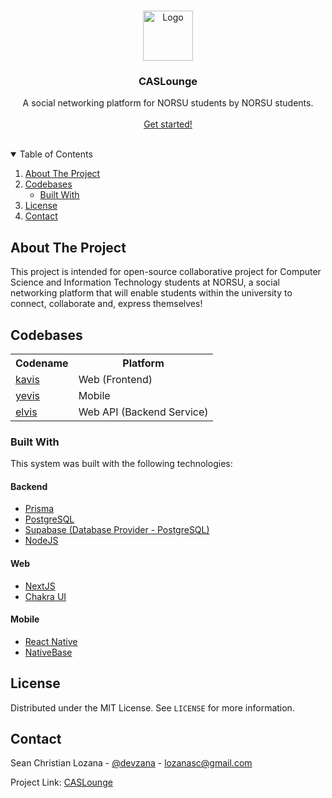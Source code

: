 <!-- PROJECT LOGO -->
<br />
<p align="center">
  <a href="https://github.com/CASLounge">
    <img src="https://avatars.githubusercontent.com/u/109709209?s=400&u=3523f01091e26a7f90fbcd28a6e217491b042670&v=4" alt="Logo" height="80">
  </a>

  <h3 align="center">CASLounge</h3>

  <p align="center">
    A social networking platform for NORSU students by NORSU students.
    <br />
    <br />
    <a href="https://www.caslounge.ml">Get started!</a>
  </p>
</p>
<br/>

<!-- TABLE OF CONTENTS -->
<details open="open">
  <summary>Table of Contents</summary>
  <ol>
    <li>
      <a href="#about-the-project">About The Project</a>
      <li>
        <a href="#codebases">Codebases</a>
        <ul>
          <li><a href="#built-with">Built With</a></li>
        </ul>
      </li>
    <li><a href="#license">License</a></li>
    <li><a href="#contact">Contact</a></li>
  </ol>
</details>

<!-- ABOUT THE PROJECT -->
## About The Project
This project is intended for open-source collaborative project for Computer Science and Information Technology students at NORSU, a social networking platform that will enable students
within the university to connect, collaborate and, express themselves!
<!-- ![Product Name Screen Shot](samples/Sample.png)   -->

## Codebases

<table>
  <tr>
    <th>
      Codename
    </th>
    <th>
      Platform
    </th>
  <tr/>
  <tr>
    <td>
      <a href="https://github.com/CASLounge/kavis">kavis</a>
    </td>
    <td>
      Web (Frontend)
    </td>
  </tr>
  <tr>
    <td>
      <a href="https://github.com/CASLounge/yevis">yevis</a>
    </td>
    <td>
      Mobile
    </td>
  </tr>
  <tr>
    <td>
      <a href="https://github.com/CASLounge/elvis">elvis</a>
    </td>
    <td>
      Web API (Backend Service)
    </td>
  </tr>
</table>

### Built With

This system was built with the following technologies:  

#### Backend

* [Prisma](https://www.prisma.io/)
* [PostgreSQL](https://www.postgresql.org/)
* [Supabase (Database Provider - PostgreSQL)](https://supabase.com/docs/)
* [NodeJS](https://nodejs.dev/)  

#### Web

* [NextJS](https://nextjs.org/)
* [Chakra UI](https://chakra-ui.com/)

#### Mobile

* [React Native](https://reactnative.dev/)
* [NativeBase](https://nativebase.io/)

<!-- LICENSE -->
## License

Distributed under the MIT License. See `LICENSE` for more information.

<!-- CONTACT -->
## Contact

Sean Christian Lozana - [@devzana](https://twitter.com/devzana) - lozanasc@gmail.com

Project Link: [CASLounge](https://github.com/lozanasc-projects/CASLounge)
